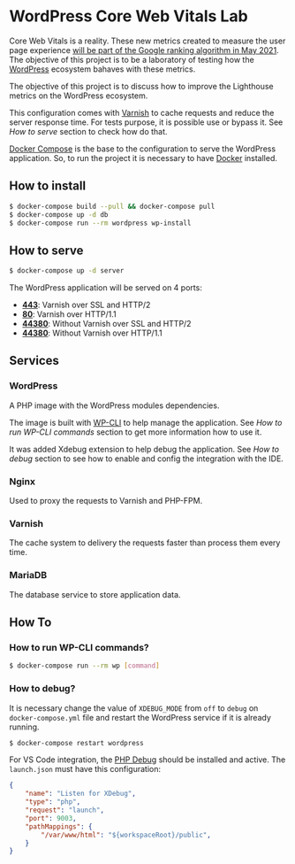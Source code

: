 # WordPress Core Web Vitals Lab

Core Web Vitals is a reality. These new metrics created to measure the user page experience [will be part of the Google ranking algorithm in May 2021](https://developers.google.com/search/blog/2020/11/timing-for-page-experience). The objective of this project is to be a laboratory of testing how the [WordPress](http://wordpress.org/) ecosystem bahaves with these metrics.

The objective of this project is to discuss how to improve the Lighthouse metrics on the WordPress ecosystem.

This configuration comes with [Varnish](https://varnish-cache.org/) to cache requests and reduce the server response time. For tests purpose, it is possible use or bypass it. See _How to serve_ section to check how do that.

[Docker Compose](https://docs.docker.com/compose/) is the base to the configuration to serve the WordPress application. So, to run the project it is necessary to have [Docker](https://www.docker.com/) installed.

## How to install

```bash
$ docker-compose build --pull && docker-compose pull
$ docker-compose up -d db
$ docker-compose run --rm wordpress wp-install
```

## How to serve

```bash
$ docker-compose up -d server
```

The WordPress application will be served on 4 ports:

- __[443](https://localhost)__: Varnish over SSL and HTTP/2
- __[80](https://localhost)__: Varnish over HTTP/1.1
- __[44380](https://localhost)__: Without Varnish over SSL and HTTP/2
- __[44380](https://localhost)__: Without Varnish over HTTP/1.1

## Services

### WordPress

A PHP image with the WordPress modules dependencies.

The image is built with [WP-CLI](https://wp-cli.org/) to help manage the application. See _How to run WP-CLI commands_ section to get more information how to use it.

It was added Xdebug extension to help debug the application. See _How to debug_ section to see how to enable and config the integration with the IDE.

### Nginx

Used to proxy the requests to Varnish and PHP-FPM.

### Varnish

The cache system to delivery the requests faster than process them every time.

### MariaDB

The database service to store application data.

## How To

### How to run WP-CLI commands?

```bash
$ docker-compose run --rm wp [command]
```

### How to debug?

It is necessary change the value of `XDEBUG_MODE` from `off` to `debug` on `docker-compose.yml` file and restart the WordPress service if it is already running.

```bash
$ docker-compose restart wordpress
```

For VS Code integration, the [PHP Debug](https://marketplace.visualstudio.com/items?itemName=felixfbecker.php-debug) should be installed and active. The `launch.json` must have this configuration:

```json
{
    "name": "Listen for XDebug",
    "type": "php",
    "request": "launch",
    "port": 9003,
    "pathMappings": {
        "/var/www/html": "${workspaceRoot}/public",
    }
}
```
